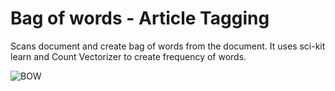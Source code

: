 # Bag of words - Article Tagging

Scans document and create bag of words from the document. 
It uses sci-kit learn and Count Vectorizer to create frequency of words.

![BOW](https://user-images.githubusercontent.com/70667097/92320901-d8636600-efea-11ea-91e3-10474336114d.png)



